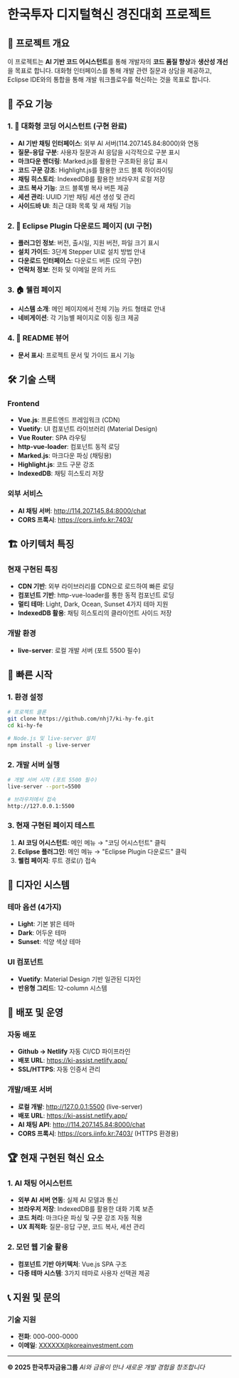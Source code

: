 # 한국투자 디지털혁신 경진대회 프로젝트

## 🚀 프로젝트 개요

이 프로젝트는 **AI 기반 코드 어시스턴트**를 통해 개발자의 **코드 품질 향상**과 **생산성 개선**을 목표로 합니다. 대화형 인터페이스를 통해 개발 관련 질문과 상담을 제공하고, Eclipse IDE와의 통합을 통해 개발 워크플로우를 혁신하는 것을 목표로 합니다.

## 🎯 주요 기능

### 1. 🤖 대화형 코딩 어시스턴트 (구현 완료)
- **AI 기반 채팅 인터페이스**: 외부 AI 서버(114.207.145.84:8000)와 연동
- **질문-응답 구분**: 사용자 질문과 AI 응답을 시각적으로 구분 표시
- **마크다운 렌더링**: Marked.js를 활용한 구조화된 응답 표시
- **코드 구문 강조**: Highlight.js를 활용한 코드 블록 하이라이팅
- **채팅 히스토리**: IndexedDB를 활용한 브라우저 로컬 저장
- **코드 복사 기능**: 코드 블록별 복사 버튼 제공
- **세션 관리**: UUID 기반 채팅 세션 생성 및 관리
- **사이드바 UI**: 최근 대화 목록 및 새 채팅 기능

### 2. 🔧 Eclipse Plugin 다운로드 페이지 (UI 구현)
- **플러그인 정보**: 버전, 출시일, 지원 버전, 파일 크기 표시
- **설치 가이드**: 3단계 Stepper UI로 설치 방법 안내
- **다운로드 인터페이스**: 다운로드 버튼 (모의 구현)
- **연락처 정보**: 전화 및 이메일 문의 카드

### 3. 🏠 웰컴 페이지
- **시스템 소개**: 메인 페이지에서 전체 기능 카드 형태로 안내
- **네비게이션**: 각 기능별 페이지로 이동 링크 제공

### 4. 📖 README 뷰어
- **문서 표시**: 프로젝트 문서 및 가이드 표시 기능

## 🛠️ 기술 스택

### Frontend
- **Vue.js**: 프론트엔드 프레임워크 (CDN)
- **Vuetify**: UI 컴포넌트 라이브러리 (Material Design)
- **Vue Router**: SPA 라우팅
- **http-vue-loader**: 컴포넌트 동적 로딩
- **Marked.js**: 마크다운 파싱 (채팅용)
- **Highlight.js**: 코드 구문 강조
- **IndexedDB**: 채팅 히스토리 저장

### 외부 서비스
- **AI 채팅 서버**: http://114.207.145.84:8000/chat
- **CORS 프록시**: https://cors.iinfo.kr:7403/

## 🏗️ 아키텍처 특징

### 현재 구현된 특징
- **CDN 기반**: 외부 라이브러리를 CDN으로 로드하여 빠른 로딩
- **컴포넌트 기반**: http-vue-loader를 통한 동적 컴포넌트 로딩
- **멀티 테마**: Light, Dark, Ocean, Sunset 4가지 테마 지원
- **IndexedDB 활용**: 채팅 히스토리의 클라이언트 사이드 저장

### 개발 환경
- **live-server**: 로컬 개발 서버 (포트 5500 필수)

## 🚦 빠른 시작

### 1. 환경 설정
```bash
# 프로젝트 클론
git clone https://github.com/nhj7/ki-hy-fe.git
cd ki-hy-fe

# Node.js 및 live-server 설치
npm install -g live-server
```

### 2. 개발 서버 실행
```bash
# 개발 서버 시작 (포트 5500 필수)
live-server --port=5500

# 브라우저에서 접속
http://127.0.0.1:5500
```

### 3. 현재 구현된 페이지 테스트
1. **AI 코딩 어시스턴트**: 메인 메뉴 → "코딩 어시스턴트" 클릭
2. **Eclipse 플러그인**: 메인 메뉴 → "Eclipse Plugin 다운로드" 클릭
3. **웰컴 페이지**: 루트 경로(/) 접속

## 🎨 디자인 시스템

### 테마 옵션 (4가지)
- **Light**: 기본 밝은 테마
- **Dark**: 어두운 테마 
- **Sunset**: 석양 색상 테마

### UI 컴포넌트
- **Vuetify**: Material Design 기반 일관된 디자인
- **반응형 그리드**: 12-column 시스템

## 🔗 배포 및 운영

### 자동 배포
- **Github → Netlify** 자동 CI/CD 파이프라인
- **배포 URL**: https://ki-assist.netlify.app/
- **SSL/HTTPS**: 자동 인증서 관리

### 개발/배포 서버
- **로컬 개발**: http://127.0.0.1:5500 (live-server)
- **배포 URL**: https://ki-assist.netlify.app/
- **AI 채팅 API**: http://114.207.145.84:8000/chat
- **CORS 프록시**: https://cors.iinfo.kr:7403/ (HTTPS 환경용)

## 🏆 현재 구현된 혁신 요소

### 1. AI 채팅 어시스턴트
- **외부 AI 서버 연동**: 실제 AI 모델과 통신
- **브라우저 저장**: IndexedDB를 활용한 대화 기록 보존
- **코드 처리**: 마크다운 파싱 및 구문 강조 자동 적용
- **UX 최적화**: 질문-응답 구분, 코드 복사, 세션 관리

### 2. 모던 웹 기술 활용
- **컴포넌트 기반 아키텍처**: Vue.js SPA 구조
- **다중 테마 시스템**: 3가지 테마로 사용자 선택권 제공

## 📞 지원 및 문의

### 기술 지원
- **전화**: 000-000-0000
- **이메일**: XXXXXX@koreainvestment.com

---

**© 2025 한국투자금융그룹**
*AI와 금융이 만나 새로운 개발 경험을 창조합니다*